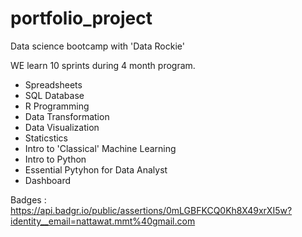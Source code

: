 # portfolio_project

Data science bootcamp with 'Data Rockie'

WE learn 10 sprints during 4 month program.

- Spreadsheets
- SQL Database
- R Programming
- Data Transformation
- Data Visualization
- Staticstics
- Intro to 'Classical' Machine Learning
- Intro to Python
- Essential Pytyhon for Data Analyst
- Dashboard

Badges : 
https://api.badgr.io/public/assertions/0mLGBFKCQ0Kh8X49xrXI5w?identity__email=nattawat.mmt%40gmail.com
